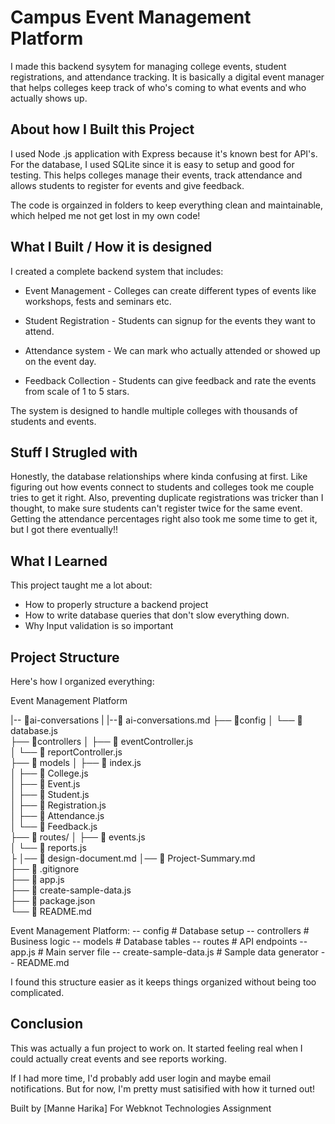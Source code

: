 # Campus Event Management Platform 

I made this backend sysytem for managing college events, student registrations, and attendance tracking. It is basically a digital event manager that helps colleges keep track of who's coming to what events and who actually shows up.

## About how I Built this Project

I used Node .js application with Express because it's known best for API's. For the database, I used SQLite since it is easy to setup and good for testing. This helps colleges manage their events, track attendance and allows students to register for events and give feedback.

The code is orgainzed in folders to keep everything clean and maintainable, which helped me not get lost in my own code!

## What I Built / How it is designed 

I created a complete backend system that includes: 

* Event Management - Colleges can create different types of events like workshops, fests and seminars etc.

* Student Registration - Students can signup for the events they want to attend.

* Attendance system - We can mark who actually attended or showed up on the event day.

* Feedback Collection - Students can give feedback and rate the events from scale of 1 to 5 stars.

The system is designed to handle multiple colleges with thousands of students and events.

## Stuff I Strugled with

Honestly, the database relationships where kinda confusing at first. Like figuring out how events connect to students and colleges took me couple tries to get it right.
Also, preventing duplicate registrations was tricker than I thought, to make sure students can't register twice for the same event.
Getting the attendance percentages right also took me some time to get it, but I got there eventually!!

## What I Learned

This project taught me a lot about:
- How to properly structure a backend project 
- How to write database queries that don't slow
everything down.
- Why Input validation is so important 

## Project Structure

Here's how I organized everything:

Event Management Platform

|-- 📁ai-conversations
|    |--📄 ai-conversations.md 
├── 📁config
│   └── 📄 database.js               
├── 📁controllers
│   ├── 📄 eventController.js          
│   └── 📄 reportController.js         
├── 📁 models
│   ├── 📄 index.js                   
│   ├── 📄 College.js                  
│   ├── 📄 Event.js                   
│   ├── 📄 Student.js                  
│   ├── 📄 Registration.js            
│   ├── 📄 Attendance.js              
│   └── 📄 Feedback.js                
├── 📁 routes/
│   ├── 📄 events.js                  
│   └── 📄 reports.js                  
├
│── 📄 design-document.md
│── 📄 Project-Summary.md        
├── 📄 .gitignore                      
├── 📄 app.js                          
├── 📄 create-sample-data.js          
├── 📄 package.json                   
└── 📄 README.md                      

Event Management Platform:
-- config # Database setup
-- controllers # Business logic
-- models # Database tables
-- routes # API endpoints
-- app.js # Main server file
-- create-sample-data.js # Sample data generator
-- README.md 

I found this structure easier as it keeps things organized without being too complicated.


## Conclusion

This was actually a fun project to work on. It started feeling real when I could actually creat events and see reports working.

If I had more time, I'd probably add user login and maybe email notifications. But for now, I'm pretty must satisified with how it turned out!

Built by [Manne Harika]
For Webknot Technologies Assignment
